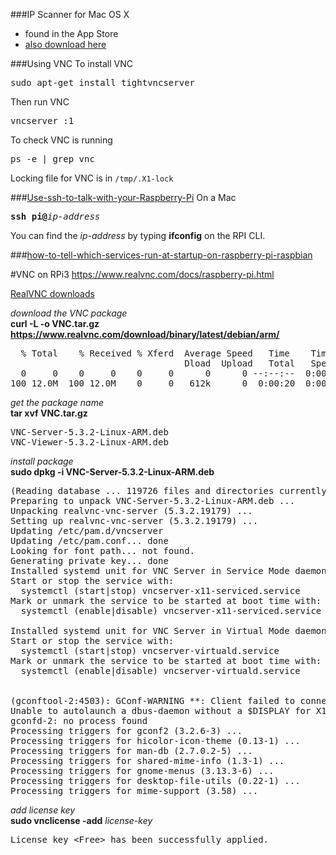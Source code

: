 ###IP Scanner for Mac OS X
- found in the App Store  
- [also download here](http://10base-t.com/macintosh-software/ip-scanner/)

###Using VNC
To install VNC
<pre>
sudo apt-get install tightvncserver
</pre>

Then run VNC
<pre>
vncserver :1
</pre>

To check VNC is running
<pre>
ps -e | grep vnc
</pre>

Locking file for VNC is in `/tmp/.X1-lock`




###[Use-ssh-to-talk-with-your-Raspberry-Pi](http://www.instructables.com/id/Use-ssh-to-talk-with-your-Raspberry-Pi/)
On a Mac
<pre>
<b>ssh pi@</b><em>ip-address</em>
</pre>
You can find the <em>ip-address</em> by typing **ifconfig** on the RPI CLI.

###[how-to-tell-which-services-run-at-startup-on-raspberry-pi-raspbian](http://superuser.com/questions/852610/how-to-tell-which-services-run-at-startup-on-raspberry-pi-raspbian)

#VNC on RPi3
https://www.realvnc.com/docs/raspberry-pi.html

[RealVNC downloads](https://www.realvnc.com/download/vnc/?utm_medium=email&utm_campaign=license-emails&utm_source=free-trial-license&utm_content=download)

<em>download the VNC package</em>   
<b>curl -L -o VNC.tar.gz https://www.realvnc.com/download/binary/latest/debian/arm/ </b>
<pre>
  % Total    % Received % Xferd  Average Speed   Time    Time     Time  Current
                                 Dload  Upload   Total   Spent    Left  Speed
  0     0    0     0    0     0      0      0 --:--:--  0:00:01 --:--:--     0
100 12.0M  100 12.0M    0     0   612k      0  0:00:20  0:00:20 --:--:--  661k
</pre>

<em>get the package name</em>   
<b>tar xvf VNC.tar.gz</b>
<pre>
VNC-Server-5.3.2-Linux-ARM.deb
VNC-Viewer-5.3.2-Linux-ARM.deb
</pre>

<em>install package</em>   
<b>sudo dpkg -i VNC-Server-5.3.2-Linux-ARM.deb</b>
<pre>
(Reading database ... 119726 files and directories currently installed.)
Preparing to unpack VNC-Server-5.3.2-Linux-ARM.deb ...
Unpacking realvnc-vnc-server (5.3.2.19179) ...
Setting up realvnc-vnc-server (5.3.2.19179) ...
Updating /etc/pam.d/vncserver
Updating /etc/pam.conf... done
Looking for font path... not found.
Generating private key... done
Installed systemd unit for VNC Server in Service Mode daemon
Start or stop the service with:
  systemctl (start|stop) vncserver-x11-serviced.service
Mark or unmark the service to be started at boot time with:
  systemctl (enable|disable) vncserver-x11-serviced.service

Installed systemd unit for VNC Server in Virtual Mode daemon
Start or stop the service with:
  systemctl (start|stop) vncserver-virtuald.service
Mark or unmark the service to be started at boot time with:
  systemctl (enable|disable) vncserver-virtuald.service


(gconftool-2:4503): GConf-WARNING **: Client failed to connect to the D-BUS daemon:
Unable to autolaunch a dbus-daemon without a $DISPLAY for X11
gconfd-2: no process found
Processing triggers for gconf2 (3.2.6-3) ...
Processing triggers for hicolor-icon-theme (0.13-1) ...
Processing triggers for man-db (2.7.0.2-5) ...
Processing triggers for shared-mime-info (1.3-1) ...
Processing triggers for gnome-menus (3.13.3-6) ...
Processing triggers for desktop-file-utils (0.22-1) ...
Processing triggers for mime-support (3.58) ...
</pre>
<em>add license key</em>   
<b>sudo vnclicense -add</b> <em>license-key</em>
<pre>
License key &lt;Free&gt; has been successfully applied.
</pre>
